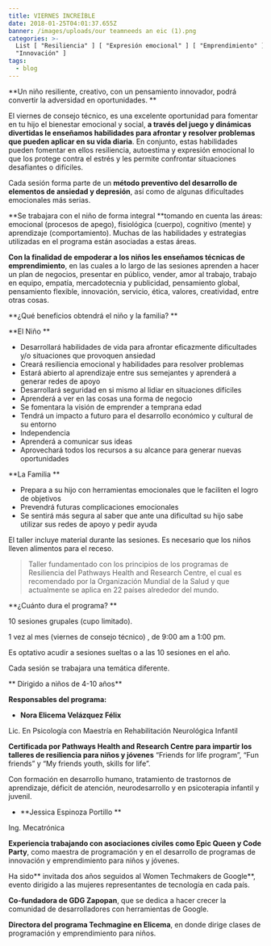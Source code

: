 ```yaml
---
title: VIERNES INCREÍBLE
date: 2018-01-25T04:01:37.655Z
banner: /images/uploads/our teamneeds an eic (1).png
categories: >-
  List [ "Resiliencia" ] [ "Expresión emocional" ] [ "Emprendimiento" ] [
  "Innovación" ] 
tags:
  - blog
---
```

**Un niño resiliente, creativo, con un pensamiento innovador, podrá convertir la adversidad en oportunidades. 
**

El viernes de consejo técnico, es una excelente oportunidad para fomentar en tu hijo el bienestar emocional y social, **a través del juego y dinámicas divertidas le enseñamos habilidades para afrontar y resolver problemas que pueden aplicar en su vida diaria**.  En conjunto, estas habilidades pueden fomentar en ellos resiliencia, autoestima y expresión emocional lo que los protege contra el estrés y les permite confrontar situaciones desafiantes o difíciles.

Cada sesión forma parte de un **método preventivo del desarrollo de elementos de ansiedad y depresión**, así como de algunas dificultades emocionales más serias. 

**Se trabajara con el niño de forma integral **tomando en cuenta las áreas: emocional (procesos de apego), fisiológica (cuerpo), cognitivo (mente) y aprendizaje (comportamiento). Muchas de las habilidades y estrategias utilizadas en el programa están asociadas a estas áreas.

**Con la finalidad de empoderar a los niños les enseñamos técnicas de emprendimiento**, en las cuales a lo largo de las sesiones aprenden a hacer un plan de negocios, presentar en público, vender, amor al trabajo, trabajo en equipo, empatía, mercadotecnia y publicidad, pensamiento global, pensamiento flexible, innovación, servicio, ética, valores, creatividad, entre otras cosas.

**¿Qué beneficios obtendrá el niño y la familia?
**

**El Niño 
**

* Desarrollará habilidades de vida para afrontar eficazmente dificultades y/o situaciones que provoquen ansiedad
* Creará resiliencia emocional y habilidades para resolver problemas
* Estará abierto al aprendizaje entre sus semejantes y aprenderá a generar redes de apoyo 
* Desarrollará seguridad en si mismo al lidiar en situaciones difíciles 
* Aprenderá a ver en las cosas una forma de negocio
* Se fomentara la visión de emprender a temprana edad
* Tendrá un impacto a futuro para el desarrollo económico y cultural de su entorno
* Independencia
* Aprenderá a comunicar sus ideas
* Aprovechará todos los recursos a su alcance para generar nuevas oportunidades

**La Familia
**

* Prepara a su hijo con herramientas emocionales que le faciliten el logro de objetivos
* Prevendrá futuras complicaciones emocionales
* Se sentirá más segura al saber que ante una dificultad su hijo sabe utilizar sus redes de apoyo y pedir ayuda

El taller incluye material durante las sesiones. Es necesario que los niños lleven alimentos para el receso.

> Taller fundamentado con los principios de los programas de Resiliencia del Pathways Health and Research Centre, el cual es recomendado por la Organización Mundial de la Salud y que actualmente se aplica en 22 países alrededor del mundo.

**¿Cuánto dura el programa?
**

10 sesiones grupales (cupo limitado).

1 vez al mes (viernes de consejo técnico)
, de 9:00 am a 1:00 pm.

Es optativo acudir a sesiones sueltas o a las 10 sesiones en el año. 

Cada sesión se trabajara una temática diferente.

**
Dirigido a niños de 4-10 años**



**Responsables del programa:**

* **Nora Elicema Velázquez Félix**

Lic. En Psicología con Maestría en Rehabilitación Neurológica Infantil

**Certificada por Pathways Health and Research Centre para impartir los talleres de resiliencia para niños y jóvenes** “Friends for life program”, “Fun friends” y “My friends youth, skills for life”.

Con formación en desarrollo humano, tratamiento de trastornos de aprendizaje, déficit de atención, neurodesarrollo y en psicoterapia infantil y juvenil.

* **Jessica Espinoza Portillo
  **

Ing. Mecatrónica

**Experiencia trabajando con asociaciones civiles como Epic Queen y Code Party**, como maestra de programación y en el desarrollo de programas de innovación y emprendimiento para niños y jóvenes. 

Ha sido** invitada dos años seguidos al Women Techmakers de Google**, evento dirigido a las mujeres representantes de tecnología en cada país.

**Co-fundadora de GDG Zapopan**, que se dedica a hacer crecer la comunidad de desarrolladores con herramientas de Google.

**Directora del programa Techmagine en Elicema**, en donde dirige clases de programación y emprendimiento para niños.
